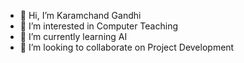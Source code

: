 - 👋 Hi, I’m Karamchand Gandhi
- 👀 I’m interested in Computer Teaching
- 🌱 I’m currently learning AI
- 💞️ I’m looking to collaborate on Project Development


<!---
vedhagandhi/vedhagandhi is a ✨ special ✨ repository because its `README.md` (this file) appears on your GitHub profile.
You can click the Preview link to take a look at your changes.
--->
